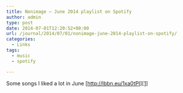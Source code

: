 ```yaml
---
title: Nonimage – June 2014 playlist on Spotify
author: admin
type: post
date: 2014-07-01T12:20:52+00:00
url: /journal/2014/07/01/nonimage-june-2014-playlist-on-spotify/
categories:
  - Links
tags:
  - music
  - spotify

---
```

Some songs I liked a lot in June [http://lbbn.eu/1xa0tPI][1]

 [1]: http://open.spotify.com/user/nonimage/playlist/4BZEwjEtJMu8WyvedPbl6l